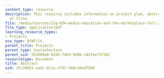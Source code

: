 ```yaml
---
content_type: resource
description: This resource includes information on project plan, abstract, and impact
  of flite.
file: /media/courses/21g-034-media-education-and-the-marketplace-fall-2005/15c346b1aadc0c1a2f975bbc36edf560_MIT21G_034F05_flite.pdf
file_type: application/pdf
learning_resource_types:
- Projects
ocw_type: OCWFile
parent_title: Projects
parent_type: CourseSection
parent_uid: 553609a0-02d3-74b3-9d9b-c01fee73f101
resourcetype: Document
title: Abstract
uid: 15c346b1-aadc-0c1a-2f97-5bbc36edf560
---
```

